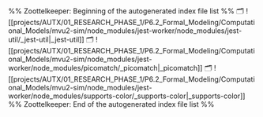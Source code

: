 %% Zoottelkeeper: Beginning of the autogenerated index file list  %%
🗂️ ![[projects/AUTX/01_RESEARCH_PHASE_1/P6.2_Formal_Modeling/Computational_Models/mvu2-sim/node_modules/jest-worker/node_modules/jest-util/_jest-util|_jest-util]]
🗂️ ![[projects/AUTX/01_RESEARCH_PHASE_1/P6.2_Formal_Modeling/Computational_Models/mvu2-sim/node_modules/jest-worker/node_modules/picomatch/_picomatch|_picomatch]]
🗂️ ![[projects/AUTX/01_RESEARCH_PHASE_1/P6.2_Formal_Modeling/Computational_Models/mvu2-sim/node_modules/jest-worker/node_modules/supports-color/_supports-color|_supports-color]]
%% Zoottelkeeper: End of the autogenerated index file list  %%
